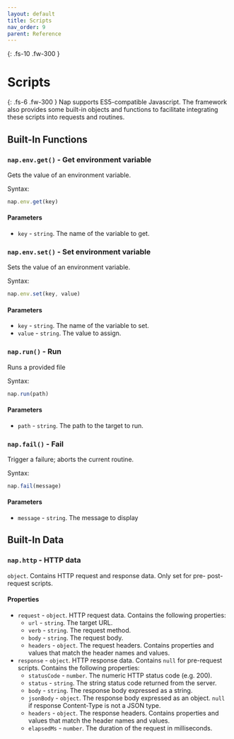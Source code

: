 ```yaml
---
layout: default
title: Scripts
nav_order: 9
parent: Reference
---
```


{: .fs-10 .fw-300 }
# Scripts

{: .fs-6 .fw-300 }
Nap supports ES5-compatible Javascript. The framework also provides some built-in objects and functions to facilitate integrating these scripts into requests and routines.

## Built-In Functions

### `nap.env.get()` - Get environment variable

Gets the value of an environment variable.

Syntax: 

```javascript
nap.env.get(key)
```

#### Parameters

* `key` - `string`. The name of the variable to get.

### `nap.env.set()` - Set environment variable

Sets the value of an environment variable.

Syntax: 

```javascript
nap.env.set(key, value)
```

#### Parameters

* `key` - `string`. The name of the variable to set.
* `value` - `string`. The value to assign.

### `nap.run()` - Run

Runs a provided file

Syntax: 

```javascript
nap.run(path)
```

#### Parameters

* `path` - `string`. The path to the target to run.

### `nap.fail()` - Fail

Trigger a failure; aborts the current routine.

Syntax: 

```javascript
nap.fail(message)
```

#### Parameters

* `message` - `string`. The message to display

## Built-In Data

### `nap.http` - HTTP data

`object`. Contains HTTP request and response data. Only set for pre- post- request scripts.

#### Properties

* `request` - `object`. HTTP request data. Contains the following properties:
  * `url` - `string`. The target URL.
  * `verb` - `string`. The request method.
  * `body` - `string`. The request body.
  * `headers` - `object`. The request headers. Contains properties and values that match the header names and values.
* `response` - `object`. HTTP response data. Contains `null` for pre-request scripts. Contains the following properties:
  * `statusCode` - `number`. The numeric HTTP status code (e.g. 200).
  * `status` - `string`. The string status code returned from the server.
  * `body` - `string`. The response body expressed as a string.
  * `jsonBody` - `object`. The response body expressed as an object. `null` if response Content-Type is not a JSON type.
  * `headers` - `object`. The response headers. Contains properties and values that match the header names and values.
  * `elapsedMs` - `number`. The duration of the request in milliseconds.

